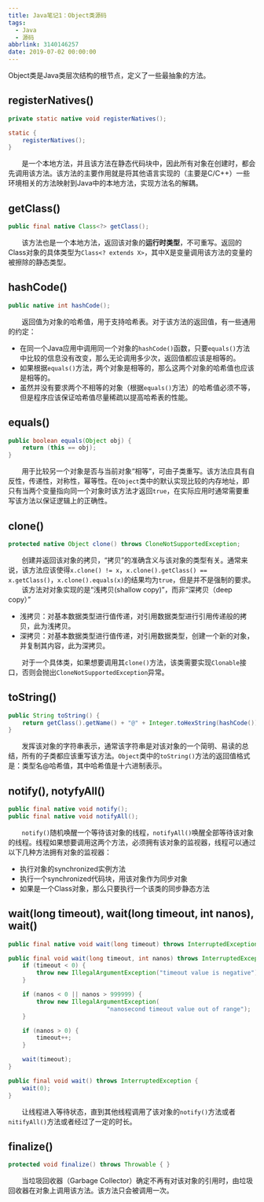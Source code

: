 ```yaml
---
title: Java笔记1：Object类源码
tags:
  - Java
  - 源码
abbrlink: 3140146257
date: 2019-07-02 00:00:00
---
```



Object类是Java类层次结构的根节点，定义了一些最抽象的方法。

## registerNatives()

```java
private static native void registerNatives();

static {
    registerNatives();
}
```
&#160; &#160; &#160; &#160;是一个本地方法，并且该方法在静态代码块中，因此所有对象在创建时，都会先调用该方法。该方法的主要作用就是将其他语言实现的（主要是C/C++）一些环境相关的方法映射到Java中的本地方法，实现方法名的解耦。

<!--more-->

## getClass()

```java
public final native Class<?> getClass();
```

&#160; &#160; &#160; &#160;该方法也是一个本地方法，返回该对象的**运行时类型**，不可重写。返回的Class对象的具体类型为`Class<? extends X>`，其中X是变量调用该方法的变量的被擦除的静态类型。

## hashCode()

```java
public native int hashCode();
```
&#160; &#160; &#160; &#160;返回值为对象的哈希值，用于支持哈希表。对于该方法的返回值，有一些通用的约定：

* 在同一个Java应用中调用同一个对象的`hashCode()`函数，只要`equals()`方法中比较的信息没有改变，那么无论调用多少次，返回值都应该是相等的。
* 如果根据`equals()`方法，两个对象是相等的，那么这两个对象的哈希值也应该是相等的。
* 虽然并没有要求两个不相等的对象（根据`equals()`方法）的哈希值必须不等，但是程序应该保证哈希值尽量稀疏以提高哈希表的性能。

## equals()

```java
public boolean equals(Object obj) {
    return (this == obj);
}
```

&#160; &#160; &#160; &#160;用于比较另一个对象是否与当前对象“相等”，可由子类重写。该方法应具有自反性，传递性，对称性，幂等性。在`Object`类中的默认实现比较的内存地址，即只有当两个变量指向同一个对象时该方法才返回`true`，在实际应用时通常需要重写该方法以保证逻辑上的正确性。

## clone()

```java
protected native Object clone() throws CloneNotSupportedException;
```

&#160; &#160; &#160; &#160;创建并返回该对象的拷贝，“拷贝”的准确含义与该对象的类型有关。通常来说，该方法应该使得`x.clone() != x`，`x.clone().getClass() == x.getClass()`，`x.clone().equals(x)`的结果均为`true`，但是并不是强制的要求。
&#160; &#160; &#160; &#160;该方法对对象实现的是“浅拷贝(shallow copy)”，而非“深拷贝（deep copy）”
* 浅拷贝：对基本数据类型进行值传递，对引用数据类型进行引用传递般的拷贝，此为浅拷贝。
* 深拷贝：对基本数据类型进行值传递，对引用数据类型，创建一个新的对象，并复制其内容，此为深拷贝。

&#160; &#160; &#160; &#160;对于一个具体类，如果想要调用其`clone()`方法，该类需要实现`Clonable`接口，否则会抛出`CloneNotSupportedException`异常。

## toString()

```java
public String toString() {
    return getClass().getName() + "@" + Integer.toHexString(hashCode());
}
```

&#160; &#160; &#160; &#160;发挥该对象的字符串表示，通常该字符串是对该对象的一个简明、易读的总结，所有的子类都应该重写该方法。`Object`类中的`toString()`方法的返回值格式是：类型名@哈希值，其中哈希值是十六进制表示。

## notify(), notyfyAll()

```java
public final native void notify();
public final native void notifyAll();
```

&#160; &#160; &#160; &#160;`notify()`随机唤醒一个等待该对象的线程，`notifyAll()`唤醒全部等待该对象的线程。线程如果想要调用这两个方法，必须拥有该对象的监视器，线程可以通过以下几种方法拥有对象的监视器：
* 执行对象的synchronized实例方法
* 执行一个synchronized代码块，用该对象作为同步对象
* 如果是一个Class对象，那么只要执行一个该类的同步静态方法

## wait(long timeout), wait(long timeout, int nanos), wait()

```java
public final native void wait(long timeout) throws InterruptedException;

public final void wait(long timeout, int nanos) throws InterruptedException {
    if (timeout < 0) {
        throw new IllegalArgumentException("timeout value is negative");
    }

    if (nanos < 0 || nanos > 999999) {
        throw new IllegalArgumentException(
                            "nanosecond timeout value out of range");
    }

    if (nanos > 0) {
        timeout++;
    }

    wait(timeout);
}

public final void wait() throws InterruptedException {
    wait(0);
}
```

&#160; &#160; &#160; &#160;让线程进入等待状态，直到其他线程调用了该对象的`notify()`方法或者`nitifyAll()`方法或者经过了一定的时长。

## finalize()

```java
protected void finalize() throws Throwable { }
```

&#160; &#160; &#160; &#160;当垃圾回收器（Garbage Collector）确定不再有对该对象的引用时，由垃圾回收器在对象上调用该方法。该方法只会被调用一次。